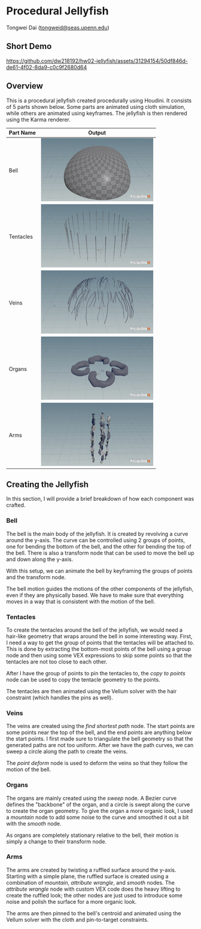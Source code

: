 # Procedural Jellyfish
Tongwei Dai (tongweid@seas.upenn.edu)

## Short Demo
https://github.com/dw218192/hw02-jellyfish/assets/31294154/50df846d-de61-4f02-8da9-c0c9f2680d64

## Overview
This is a procedural jellyfish created procedurally using Houdini. It consists of 5 parts shown below. Some parts are animated using cloth simulation, while others are animated using keyframes. The jellyfish is then rendered using the Karma renderer.

| Part Name | Output |
|-|-|
| Bell | <img width="300" alt="bell" src="./assets/bell.jpg"> |
| Tentacles | <img width="300" alt="bell" src="./assets/tentacle.jpg"> |
| Veins | <img width="300" alt="bell" src="./assets/veins.jpg"> |
| Organs | <img width="300" alt="bell" src="./assets/organs.jpg"> |
| Arms | <img width="300" alt="bell" src="./assets/arms.jpg"> |


## Creating the Jellyfish
In this section, I will provide a brief breakdown of how each component was crafted.

### Bell
The bell is the main body of the jellyfish. It is created by revolving a curve around the y-axis. The curve can be controlled using 2 groups of points, one for bending the bottom of the bell, and the other for bending the top of the bell. There is also a transform node that can be used to move the bell up and down along the y-axis.

With this setup, we can animate the bell by keyframing the groups of points and the transform node.

The bell motion guides the motions of the other components of the jellyfish, even if they are physically based. We have to make sure that everything moves in a way that is consistent with the motion of the bell.

### Tentacles
To create the tentacles around the bell of the jellyfish, we would need a hair-like geometry that wraps around the bell in some interesting way. First, I need a way to get the group of points that the tentacles will be attached to. This is done by extracting the bottom-most points of the bell using a group node and then using some VEX expressions to skip some points so that the tentacles are not too close to each other.

After I have the group of points to pin the tentacles to, the *copy to points* node can be used to copy the tentacle geometry to the points.

The tentacles are then animated using the Vellum solver with the hair constraint (which handles the pins as well).

### Veins
The veins are created using the *find shortest path* node. The start points are some points near the top of the bell, and the end points are anything below the start points. I first made sure to triangulate the bell geometry so that the generated paths are not too uniform. After we have the path curves, we can sweep a circle along the path to create the veins.

The *point deform* node is used to deform the veins so that they follow the motion of the bell. 

### Organs
The organs are mainly created using the *sweep* node. A Bezier curve defines the "backbone" of the organ, and a circle is swept along the curve to create the organ geometry. To give the organ a more organic look, I used a *mountain* node to add some noise to the curve and smoothed it out a bit with the *smooth* node.

As organs are completely stationary relative to the bell, their motion is simply a change to their transform node.

### Arms
The arms are created by twisting a ruffled surface around the y-axis. Starting with a simple plane, the ruffled surface is created using a combination of *mountain*, *attribute wrangle*, and *smooth* nodes. The *attribute wrangle* node with custom VEX code does the heavy lifting to create the ruffled look; the other nodes are just used to introduce some noise and polish the surface for a more organic look.

The arms are then pinned to the bell's centroid and animated using the Vellum solver with the cloth and pin-to-target constraints.
